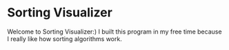 # Sorting Visualizer
Welcome to Sorting Visualizer:) I built this program in my free time because I really like how sorting algorithms work.
